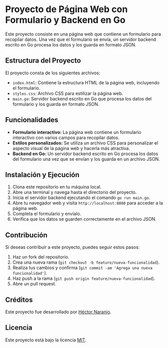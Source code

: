 # Proyecto de Página Web con Formulario y Backend en Go

Este proyecto consiste en una página web que contiene un formulario para recopilar datos. Una vez que el formulario se envía, un servidor backend escrito en Go procesa los datos y los guarda en formato JSON.

## Estructura del Proyecto

El proyecto consta de los siguientes archivos:

- `index.html`: Contiene la estructura HTML de la página web, incluyendo el formulario.
- `styles.css`: Archivo CSS para estilizar la página web.
- `main.go`: Servidor backend escrito en Go que procesa los datos del formulario y los guarda en formato JSON.

## Funcionalidades

- **Formulario interactivo:** La página web contiene un formulario interactivo con varios campos para recopilar datos.
- **Estilos personalizados:** Se utiliza un archivo CSS para personalizar el aspecto visual de la página web y hacerla más atractiva.
- **Backend en Go:** Un servidor backend escrito en Go procesa los datos del formulario una vez que se envían y los guarda en un archivo JSON.

## Instalación y Ejecución

1. Clona este repositorio en tu máquina local.
2. Abre una terminal y navega hasta el directorio del proyecto.
3. Inicia el servidor backend ejecutando el comando `go run main.go`.
4. Abre tu navegador web y visita `http://localhost:8080` para acceder a la página web.
5. Completa el formulario y envíalo.
6. Verifica que los datos se guarden correctamente en el archivo JSON.

## Contribución

Si deseas contribuir a este proyecto, puedes seguir estos pasos:

1. Haz un fork del repositorio.
2. Crea una nueva rama (`git checkout -b feature/nueva-funcionalidad`).
3. Realiza tus cambios y confirma (`git commit -am 'Agrega una nueva funcionalidad'`).
4. Haz push a la rama (`git push origin feature/nueva-funcionalidad`).
5. Abre un pull request.

## Créditos

Este proyecto fue desarrollado por [Héctor Naranjo](https://github.com/Teachh).

## Licencia

Este proyecto está bajo la licencia [MIT](LICENSE).
